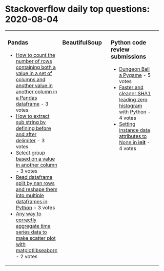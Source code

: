# Stackoverflow daily top questions: <!-- date starts -->2020-08-04<!-- date ends -->

<table><tr><td valign="top" width="33%">

### Pandas
<!-- pandas starts -->
* [How to count the number of rows containing both a value in a set of columns and another value in another column in a Pandas dataframe](https://stackoverflow.com/questions/63247382/how-to-count-the-number-of-rows-containing-both-a-value-in-a-set-of-columns-and) - 3 votes
* [How to extract sub string by defining before and after delimiter](https://stackoverflow.com/questions/63248053/how-to-extract-sub-string-by-defining-before-and-after-delimiter) - 3 votes
* [Select group based on a value in another column](https://stackoverflow.com/questions/63240561/select-group-based-on-a-value-in-another-column) - 3 votes
* [Read dataframe split by nan rows and reshape them into multiple dataframes in Python](https://stackoverflow.com/questions/63245428/read-dataframe-split-by-nan-rows-and-reshape-them-into-multiple-dataframes-in-py) - 3 votes
* [Any way to correctly aggregate time series data to make scatter plot with matplotlibseaborn](https://stackoverflow.com/questions/63239708/any-way-to-correctly-aggregate-time-series-data-to-make-scatter-plot-with-matplo) - 2 votes
<!-- pandas ends -->
</td><td valign="top" width="34%">


### BeautifulSoup
<!-- bs starts -->

<!-- bs ends -->
</td><td valign="top" width="34%">


### Python code review submissions
<!-- code_review starts -->
* [Dungeon Ball a Pygame](https://codereview.stackexchange.com/questions/247482/dungeon-ball-a-pygame) - 5 votes
* [Faster and cleaner SHA1 leading zero histogram with Python](https://codereview.stackexchange.com/questions/247486/faster-and-cleaner-sha-1-leading-zero-histogram-with-python) - 4 votes
* [Setting instance data attributes to None in __init__](https://codereview.stackexchange.com/questions/247470/setting-instance-data-attributes-to-none-in-init) - 4 votes
<!-- code_review ends -->
</td><td valign="top" width="34%">